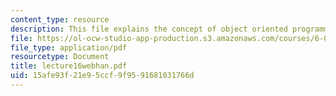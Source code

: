 ```yaml
---
content_type: resource
description: This file explains the concept of object oriented programming.
file: https://ol-ocw-studio-app-production.s3.amazonaws.com/courses/6-001-structure-and-interpretation-of-computer-programs-spring-2005/15afe93f21e95ccf9f9591681031766d_lecture16webhan.pdf
file_type: application/pdf
resourcetype: Document
title: lecture16webhan.pdf
uid: 15afe93f-21e9-5ccf-9f95-91681031766d
---
```

